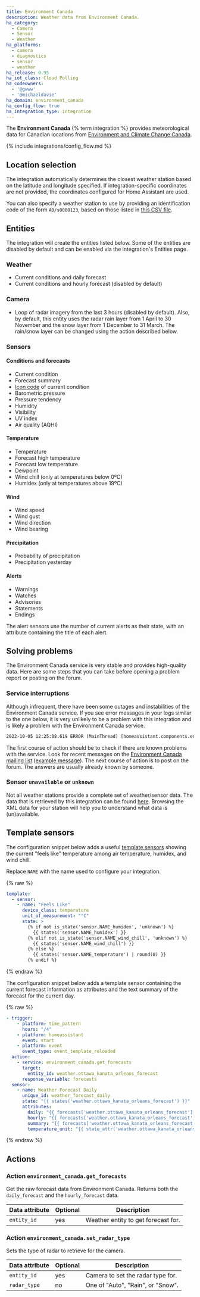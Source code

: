 ```yaml
---
title: Environment Canada
description: Weather data from Environment Canada.
ha_category:
  - Camera
  - Sensor
  - Weather
ha_platforms:
  - camera
  - diagnostics
  - sensor
  - weather
ha_release: 0.95
ha_iot_class: Cloud Polling
ha_codeowners:
  - '@gwww'
  - '@michaeldavie'
ha_domain: environment_canada
ha_config_flow: true
ha_integration_type: integration
---
```


The **Environment Canada** {% term integration %} provides meteorological data for Canadian locations from [Environment and Climate Change Canada](https://weather.gc.ca/index_e.html).

{% include integrations/config_flow.md %}

## Location selection

The integration automatically determines the closest weather station based on the latitude and longitude specified. If integration-specific coordinates are not provided, the coordinates configured for Home Assistant are used.

You can also specify a weather station to use by providing an identification code of the form `AB/s0000123`, based on those listed in [this CSV file](https://dd.weather.gc.ca/citypage_weather/docs/site_list_towns_en.csv).

## Entities

The integration will create the entities listed below. Some of the entities are disabled by default and can be enabled via the integration's Entities page.

### Weather

- Current conditions and daily forecast
- Current conditions and hourly forecast (disabled by default)

### Camera

- Loop of radar imagery from the last 3 hours (disabled by default). Also, by default, this entity uses the radar rain layer from 1 April to 30 November and the snow layer from 1 December to 31 March. The rain/snow layer can be changed using the action described below.

### Sensors

#### Conditions and forecasts

- Current condition
- Forecast summary
- [Icon code](https://dd.weather.gc.ca/citypage_weather/docs/Current_Conditions_Icons-Icones_conditions_actuelles.pdf) of current condition
- Barometric pressure
- Pressure tendency
- Humidity
- Visibility
- UV index
- Air quality (AQHI)

#### Temperature

- Temperature
- Forecast high temperature
- Forecast low temperature
- Dewpoint
- Wind chill (only at temperatures below 0ºC)
- Humidex (only at temperatures above 19ºC)

#### Wind

- Wind speed
- Wind gust
- Wind direction
- Wind bearing

#### Precipitation

- Probability of precipitation
- Precipitation yesterday

#### Alerts

- Warnings
- Watches
- Advisories
- Statements
- Endings

The alert sensors use the number of current alerts as their state, with an attribute containing the title of each alert.

## Solving problems

The Environment Canada service is very stable and provides high-quality data. Here are some steps that you can take before opening a problem report or posting on the forum.

### Service interruptions

Although infrequent, there have been some outages and instabilities of the Environment Canada service. If you see error messages in your logs similar to the one below, it is very unlikely to be a problem with this integration and is likely a problem with the Environment Canada service.

```txt
2022-10-05 12:25:08.619 ERROR (MainThread) [homeassistant.components.environment_canada] Timeout fetching environment_canada weather data
```

The first course of action should be to check if there are known problems with the service. Look for recent messages on the [Environment Canada mailing list](https://comm.collab.science.gc.ca/mailman3/hyperkitty/list/dd_info@comm.collab.science.gc.ca/) ([example message](https://comm.collab.science.gc.ca/mailman3/hyperkitty/list/dd_info@comm.collab.science.gc.ca/thread/QJHBU7C5MWICGFHETGQ5752MUWR6OZ6G/)). The next course of action is to post on the forum. The answers are usually already known by someone.

### Sensor `unavailable` or `unknown`

Not all weather stations provide a complete set of weather/sensor data. The data that is retrieved by this integration can be found [here](https://dd.weather.gc.ca/citypage_weather/xml/). Browsing the XML data for your station will help you to understand what data is (un)available.

## Template sensors

The configuration snippet below adds a useful [template sensors](/integrations/template/) showing the current "feels like" temperature among air temperature, humidex, and wind chill.

Replace `NAME` with the name used to configure your integration.

{% raw %}

```yaml
template:
  - sensor:
    - name: "Feels Like"
      device_class: temperature
      unit_of_measurement: "°C"
      state: >
        {% if not is_state('sensor.NAME_humidex', 'unknown') %}
          {{ states('sensor.NAME_humidex') }}
        {% elif not is_state('sensor.NAME_wind_chill', 'unknown') %}
          {{ states('sensor.NAME_wind_chill') }}
        {% else %}
          {{ states('sensor.NAME_temperature') | round(0) }}
        {% endif %}
```

{% endraw %}

The configuration snippet below adds a template sensor containing the current forecast information as attributes and the text summary of the forecast for the current day.

{% raw %}

```yaml
- trigger:
    - platform: time_pattern
      hours: "/4"
    - platform: homeassistant
      event: start
    - platform: event
      event_type: event_template_reloaded
  action:
    - service: environment_canada.get_forecasts
      target:
        entity_id: weather.ottawa_kanata_orleans_forecast
      response_variable: forecasts
  sensor:
    - name: Weather Forecast Daily
      unique_id: weather_forecast_daily
      state: "{{ states('weather.ottawa_kanata_orleans_forecast') }}"
      attributes:
        daily: "{{ forecasts['weather.ottawa_kanata_orleans_forecast']['daily_forecast'] }}"
        hourly: "{{ forecasts['weather.ottawa_kanata_orleans_forecast']['hourly_forecast'] }}"
        summary: "{{ forecasts['weather.ottawa_kanata_orleans_forecast']['daily_forecast'][0]['text_summary'] }}"
        temperature_unit: "{{ state_attr('weather.ottawa_kanata_orleans_forecast', 'temperature_unit') }}"
```

{% endraw %}

## Actions

### Action `environment_canada.get_forecasts`

Get the raw forecast data from Environment Canada. Returns both the `daily_forecast` and the `hourly_forecast` data.

| Data attribute | Optional | Description |
| ---------------------- | -------- | ----------- |
| `entity_id` | yes | Weather entity to get forecast for.

### Action `environment_canada.set_radar_type`

Sets the type of radar to retrieve for the camera.

| Data attribute | Optional | Description |
| ---------------------- | -------- | ----------- |
| `entity_id` | yes | Camera to set the radar type for.
| `radar_type` | no | One of "Auto", "Rain", or "Snow".
